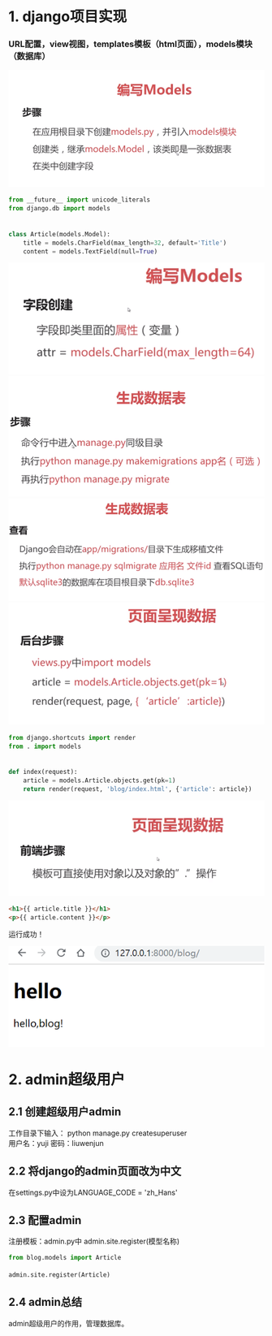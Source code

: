 # 1. django项目实现
### URL配置，view视图，templates模板（html页面），models模块（数据库）
![flow1](1.png)
```python
from __future__ import unicode_literals
from django.db import models


class Article(models.Model):
    title = models.CharField(max_length=32, default='Title')
    content = models.TextField(null=True)
```
![flow1](2.png)
![flow1](3.png)
![flow1](4.png)
![flow1](5.png)
```python
from django.shortcuts import render
from . import models


def index(request):
    article = models.Article.objects.get(pk=1)
    return render(request, 'blog/index.html', {'article': article})
```
![flow1](6.png)
```html
<h1>{{ article.title }}</h1>
<p>{{ article.content }}</p>
```
运行成功！

![flow1](7.png)

# 2. admin超级用户
## 2.1 创建超级用户admin
工作目录下输入： python manage.py createsuperuser</br>
用户名：yuji
密码：liuwenjun
## 2.2 将django的admin页面改为中文
在settings.py中设为LANGUAGE_CODE = 'zh_Hans'
## 2.3 配置admin
注册模板：admin.py中
admin.site.register(模型名称)
```python
from blog.models import Article

admin.site.register(Article)

```
## 2.4 admin总结
admin超级用户的作用，管理数据库。
